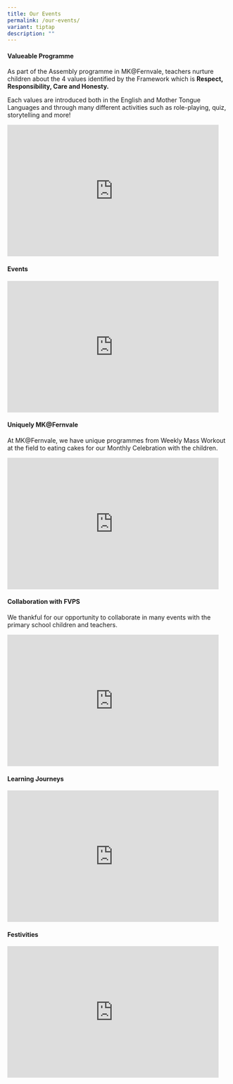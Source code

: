 ```yaml
---
title: Our Events
permalink: /our-events/
variant: tiptap
description: ""
---
```

<p></p>
<h4>Valueable Programme</h4>
<p>As part of the Assembly programme in MK@Fernvale, teachers nurture children
about the 4 values identified by the Framework which is <strong>Respect, Responsibility, Care and Honesty.</strong>
</p>
<p>Each values are introduced both in the English and Mother Tongue Languages
and through many different activities such as role-playing, quiz, storytelling
and more!</p>
<div class="iframe-wrapper">
<iframe height="299" width="480" allowfullscreen="true" frameborder="0" src="https://docs.google.com/presentation/d/e/2PACX-1vTCAzLG5rNJ1pGd6ufeDvS1l4xGBHIbkzU1ZuUowzqoIKYsh4ZWhoI7LSqniRatDGjNZqHgdugDP5Fx/embed?start=false&amp;loop=false&amp;delayms=3000"></iframe>
</div>
<h4>Events</h4>
<div class="iframe-wrapper">
<iframe height="299" width="480" allowfullscreen="true" frameborder="0" src="https://docs.google.com/presentation/d/e/2PACX-1vQ-TC42euyLENUHhKY_TsJmvX7ft17rYoHduwomILukduV5TmA_cSFD5-48lpZ49Ew15l0MKbf89YPa/embed?start=false&amp;loop=false&amp;delayms=3000"></iframe>
</div>
<h4>Uniquely MK@Fernvale</h4>
<p>At MK@Fernvale, we have unique programmes from Weekly Mass Workout at
the field to eating cakes for our Monthly Celebration with the children.</p>
<div class="iframe-wrapper">
<iframe height="299" width="480" allowfullscreen="true" frameborder="0" src="https://docs.google.com/presentation/d/e/2PACX-1vSZOgKZ0f56OdEAgB5X-HAFwv5jpXePW7MBrluHwo5nTCII_xyd7m-JQYu4vEAHFcm3s3RplKqVHBmh/embed?start=false&amp;loop=false&amp;delayms=3000"></iframe>
</div>
<h4>Collaboration with FVPS</h4>
<p>We thankful for our opportunity to collaborate in many events with the
primary school children and teachers.</p>
<div class="iframe-wrapper">
<iframe height="299" width="480" allowfullscreen="true" frameborder="0" src="https://docs.google.com/presentation/d/e/2PACX-1vQVQ1O4JMOPfmHfgKiuCFd6aecW3-Gio84Egw6WZ61YF6x3JAy-zZ_sg89Wk-aWg4yufmOaccrPC8CG/embed?start=false&amp;loop=false&amp;delayms=3000"></iframe>
</div>
<h4>Learning Journeys</h4>
<div class="iframe-wrapper">
<iframe height="299" width="480" allowfullscreen="true" frameborder="0" src="https://docs.google.com/presentation/d/e/2PACX-1vQCyvGnHa2p4phDrzpWl1tuz4lkuYGVYQxsmDVF8ABOCXs4NMUnMlDEBb-dYVWAxD4tsvZwhCjakO5b/embed?start=false&amp;loop=false&amp;delayms=3000"></iframe>
</div>
<h4>Festivities</h4>
<div class="iframe-wrapper">
<iframe height="299" width="480" allowfullscreen="true" frameborder="0" src="https://docs.google.com/presentation/d/e/2PACX-1vQJ0kDx3grQg-wLBDy1m6dEierAbKWidddBLYIu090F07myFoGMJtj9WBvgaUBHDU_qUouTpvZ3cptp/embed?start=false&amp;loop=false&amp;delayms=3000"></iframe>
</div>
<p></p>